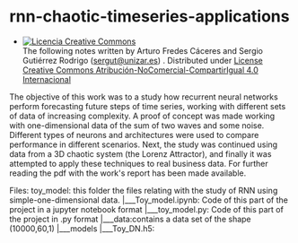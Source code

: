 # rnn-chaotic-timeseries-applications
- <a rel="license" href="http://creativecommons.org/licenses/by-nc-sa/4.0/"><img alt="Licencia Creative Commons" style="border-width:0" src="https://i.creativecommons.org/l/by-nc-sa/4.0/88x31.png" /></a><br /><span xmlns:dct="http://purl.org/dc/terms/" property="dct:title"></span> The following notes written by  <span xmlns:cc="http://creativecommons.org/ns#" property="cc:attributionName"> Arturo Fredes Cáceres and Sergio Gutiérrez Rodrigo (<sergut@unizar.es>) </span>. Distributed under  <a rel="license" href="http://creativecommons.org/licenses/by-nc-sa/4.0/">License Creative Commons Atribución-NoComercial-CompartirIgual 4.0 Internacional</a>


The objective of this work was to a study how recurrent neural networks perform forecasting future steps of time series, working with different sets of data of increasing complexity. A proof of concept was made working with one-dimensional data of the sum of two waves and some noise. Different types of neurons and architectures were used to compare performance in different scenarios. Next, the study was continued using data from a 3D chaotic system (the Lorenz Attractor), and finally it was attempted to apply these techniques to real business data. For further reading the pdf with the work's report has been made available.

Files:
toy_model: this folder the files relating with the study of RNN using simple-one-dimensional data.
|___Toy_model.ipynb: Code of this part of the project in a jupyter notebook format
|___toy_model.py: Code of this part of the project in .py format
|___data:contains a data set of the shape (10000,60,1)
|___models
        |___Toy_DN.h5: 
        
